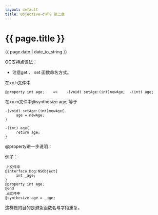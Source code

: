 ```yaml
---
layout: default
title: Objective-c学习 第二章
---
```

# {{ page.title }}
{{ page.date | date_to_string }}

OC支持点语法：
 - 注意get 、 set 函数命名方式。

在xx.h文件中

    @property int age;    =>    -(void) setAge:(int)newAge;  -(int) age;

在xx.m文件中@synthesize age; 等于

    -(void) setAge:(int)newAge{
         age = newAge;
    }

    -(int) age{
         return age;
    }

@property进一步说明：

例子：

    .h文件中
    @interface Dog:NSObject{
         int _age;
    }
    @property int age;
    @end
    .m文件中
    @synthesize age = _age;

这样做的目的是避免函数名与字段重复。
